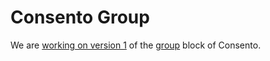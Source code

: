 # Consento Group

We are [working on version 1](https://github.com/consento-org/group/pull/1) of the [group](https://consento.org/blocks/group) block of Consento.
